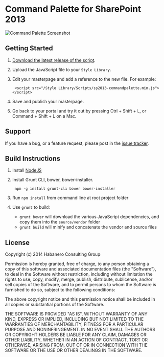 # Command Palette for SharePoint 2013

![Command Palette Screenshot](http://i.imgur.com/FolLxHQ.png)

## Getting Started

1. [Download the latest release of the script](https://github.com/habaneroconsulting/sp2013-commandpalette/releases/latest).

2. Upload the JavaScript file to your `Style Library`.

3. Edit your masterpage and add a reference to the new file. For example:

        <script src="/Style Library/Scripts/sp2013-commandpalette.min.js"></script>

4. Save and publish your masterpage.

5. Go back to your portal and try it out by pressing Ctrl + Shift + L, or Command + Shift + L on a Mac.

## Support

If you have a bug, or a feature request, please post in the [issue tracker](https://github.com/habaneroconsulting/sp2013-commandpalette/issues).

## Build Instructions

1. Install [NodeJS](http://nodejs.org/)

2. Install Grunt CLI, bower, bower-installer.

        npm -g install grunt-cli bower bower-installer

3. Run `npm install` from command line at root project folder

4. Use `grunt` to build:

    - `grunt bower` will download the various JavaScript dependencies, and copy them into the `source/vendor` folder
    - `grunt build` will minify and concatenate the vendor and source files

## License

Copyright (c) 2014 Habanero Consulting Group

Permission is hereby granted, free of charge, to any person obtaining a copy of this software and associated documentation files (the "Software"), to deal in the Software without restriction, including without limitation the rights to use, copy, modify, merge, publish, distribute, sublicense, and/or sell copies of the Software, and to permit persons to whom the Software is furnished to do so, subject to the following conditions:

The above copyright notice and this permission notice shall be included in all copies or substantial portions of the Software.

THE SOFTWARE IS PROVIDED "AS IS", WITHOUT WARRANTY OF ANY KIND, EXPRESS OR IMPLIED, INCLUDING BUT NOT LIMITED TO THE WARRANTIES OF MERCHANTABILITY, FITNESS FOR A PARTICULAR PURPOSE AND NONINFRINGEMENT. IN NO EVENT SHALL THE AUTHORS OR COPYRIGHT HOLDERS BE LIABLE FOR ANY CLAIM, DAMAGES OR OTHER LIABILITY, WHETHER IN AN ACTION OF CONTRACT, TORT OR OTHERWISE, ARISING FROM, OUT OF OR IN CONNECTION WITH THE SOFTWARE OR THE USE OR OTHER DEALINGS IN THE SOFTWARE.
